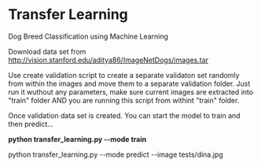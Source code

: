 # Transfer Learning
Dog Breed Classification using Machine Learning

Download data set from http://vision.stanford.edu/aditya86/ImageNetDogs/images.tar

Use create validation script to create a separate validaton set randomly from within the images and move them to a separate validation folder. Just run it wuthout any parameters, make sure current images are extracted into "train" folder AND you are running this script from withint "train" folder.

Once validation data set is created. You can start the model to train and then predict...

<b>python transfer_learning.py --mode train</b>

python transfer_learning.py --mode predict --image tests/dina.jpg
